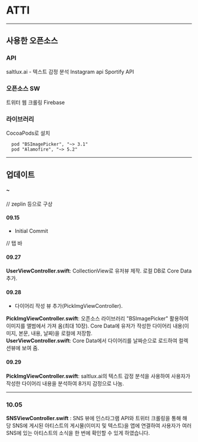 # ATTI

---

## 사용한 오픈소스
### API
saltlux.ai - 텍스트 감정 분석
Instagram api
Sportify API

### 오픈소스 SW
트위터 웹 크롤링
Firebase

### 라이브러리
CocoaPods로 설치  
```
  pod "BSImagePicker", "~> 3.1"
  pod "Alamofire", "~> 5.2"
```

---

## 업데이트

#### ~
// zeplin 등으로 구상


#### 09.15
* Initial Commit

// 탭 바

#### 09.27
**UserViewController.swift**: CollectionView로 유저뷰 제작. 로컬 DB로 Core Data 추가.  


#### 09.28
* 다이어리 작성 뷰 추가(PickImgViewController).  

**PickImgViewController.swift**: 오픈소스 라이브러리 "BSImagePicker" 활용하여 이미지를 앨범에서 가져 옴(최대 10장). Core Data에 유저가 작성한 다이어리 내용(이미지, 본문, 내용, 날짜)을 로컬에 저장함.  
**UserViewController.swift**: Core Data에서 다이어리를 날짜순으로 로드하여 컬렉션뷰에 보여 줌.  


#### 09.29
**PickImgViewController.swift**: saltlux.ai의 텍스트 감정 분석을 사용하여 사용자가 작성한 다이어리 내용을 분석하여 8가지 감정으로 나눔.  

---
### 10.05
**SNSViewController.swift** : SNS 뷰에 인스타그램 API와 트위터 크롤링을 통해 해당 SNS에 게시된 아티스트의 게시물(이미지 및 텍스트)을 앱에 연결하여 사용자가 여러 SNS에 있는 아티스트의 소식을 한 번에 확인할 수 있게 하였습니다.
